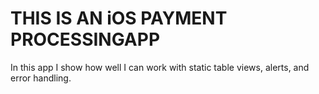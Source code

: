 # THIS IS AN iOS PAYMENT PROCESSINGAPP

In this app I show how well I can work with static table views, alerts, and error handling.

